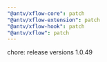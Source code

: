 ```yaml
---
"@antv/xflow-core": patch
"@antv/xflow-extension": patch
"@antv/xflow-hook": patch
"@antv/xflow": patch
---
```


chore: release versions 1.0.49

